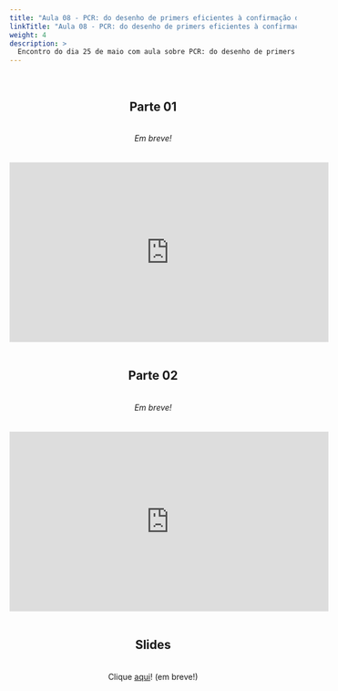```yaml
---
title: "Aula 08 - PCR: do desenho de primers eficientes à confirmação da amplificação por eletroforese"
linkTitle: "Aula 08 - PCR: do desenho de primers eficientes à confirmação da amplificação por eletroforese"
weight: 4
description: >
  Encontro do dia 25 de maio com aula sobre PCR: do desenho de primers eficientes à confirmação da amplificação por eletroforese 
---
```


<br>
<div align="center">
<h2>Parte 01</h2>
<br>
<i>Em breve!</i>
<br><br><br>
<iframe width="560" height="315" src="https://www.youtube.com/embed/" frameborder="0" allow="accelerometer; autoplay; clipboard-write; encrypted-media; gyroscope; picture-in-picture" allowfullscreen></iframe>
<br><br>

<h2>Parte 02</h2>
<br>
<i>Em breve!</i>
<br><br><br>
<iframe width="560" height="315" src="https://www.youtube.com/embed/" frameborder="0" allow="accelerometer; autoplay; clipboard-write; encrypted-media; gyroscope; picture-in-picture" allowfullscreen></iframe>
<br><br>

<h2>Slides</h2>
<br>
Clique <a href="">aqui</a>! (em breve!)
</div>